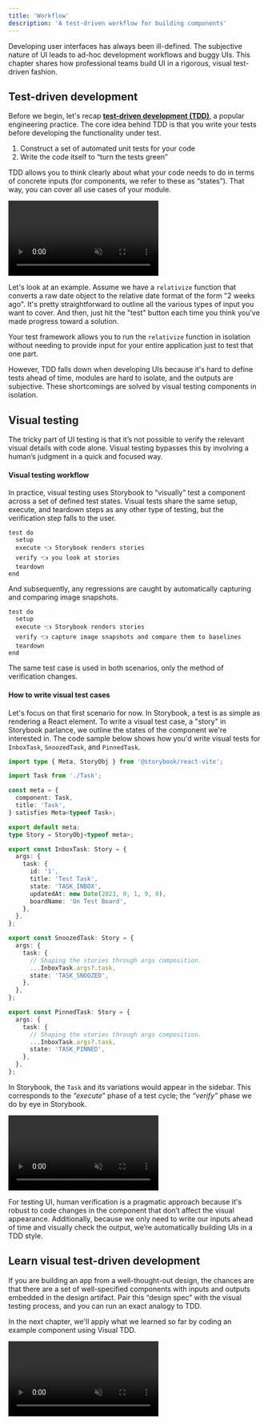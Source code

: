 ```yaml
---
title: 'Workflow'
description: 'A test-driven workflow for building components'
---
```


Developing user interfaces has always been ill-defined. The subjective nature of UI leads to ad-hoc development workflows and buggy UIs. This chapter shares how professional teams build UI in a rigorous, visual test-driven fashion.

## Test-driven development

Before we begin, let's recap **[test-driven development (TDD)](https://en.wikipedia.org/wiki/Test-driven_development)**, a popular engineering practice. The core idea behind TDD is that you write your tests before developing the functionality under test.

1. Construct a set of automated unit tests for your code
2. Write the code itself to “turn the tests green”

TDD allows you to think clearly about what your code needs to do in terms of concrete inputs (for components, we refer to these as “states”). That way, you can cover all use cases of your module.

<video autoPlay muted playsInline loop>
  <source
    src="/visual-testing-handbook/test-driven-development.mp4"
    type="video/mp4">
</video>

Let's look at an example. Assume we have a `relativize` function that converts a raw date object to the relative date format of the form "2 weeks ago". It's pretty straightforward to outline all the various types of input you want to cover. And then, just hit the "test" button each time you think you've made progress toward a solution.

Your test framework allows you to run the `relativize` function in isolation without needing to provide input for your entire application just to test that one part.

However, TDD falls down when developing UIs because it's hard to define tests ahead of time, modules are hard to isolate, and the outputs are subjective. These shortcomings are solved by visual testing components in isolation.

## Visual testing

The tricky part of UI testing is that it’s not possible to verify the relevant visual details with code alone. Visual testing bypasses this by involving a human’s judgment in a quick and focused way.

#### Visual testing workflow

In practice, visual testing uses Storybook to “visually” test a component across a set of defined test states. Visual tests share the same setup, execute, and teardown steps as any other type of testing, but the verification step falls to the user.

```shell:clipboard=false
test do
  setup
  execute 👈 Storybook renders stories
  verify 👈 you look at stories
  teardown
end
```

And subsequently, any regressions are caught by automatically capturing and comparing image snapshots.

```shell:clipboard=false
test do
  setup
  execute 👈 Storybook renders stories
  verify 👈 capture image snapshots and compare them to baselines
  teardown
end
```

The same test case is used in both scenarios, only the method of verification changes.

#### How to write visual test cases

Let's focus on that first scenario for now. In Storybook, a test is as simple as rendering a React element. To write a visual test case, a "story" in Storybook parlance, we outline the states of the component we're interested in. The code sample below shows how you'd write visual tests for `InboxTask`, `SnoozedTask`, and `PinnedTask`.

```ts:title=src/components/Task.stories.ts
import type { Meta, StoryObj } from '@storybook/react-vite';

import Task from './Task';

const meta = {
  component: Task,
  title: 'Task',
} satisfies Meta<typeof Task>;

export default meta;
type Story = StoryObj<typeof meta>;

export const InboxTask: Story = {
  args: {
    task: {
      id: '1',
      title: 'Test Task',
      state: 'TASK_INBOX',
      updatedAt: new Date(2023, 0, 1, 9, 0),
      boardName: 'On Test Board',
    },
  },
};

export const SnoozedTask: Story = {
  args: {
    task: {
      // Shaping the stories through args composition.
      ...InboxTask.args?.task,
      state: 'TASK_SNOOZED',
    },
  },
};

export const PinnedTask: Story = {
  args: {
    task: {
      // Shaping the stories through args composition.
      ...InboxTask.args?.task,
      state: 'TASK_PINNED',
    },
  },
};
```

In Storybook, the `Task` and its variations would appear in the sidebar. This corresponds to the _“execute”_ phase of a test cycle; the _“verify”_ phase we do by eye in Storybook.

<video autoPlay muted playsInline loop>
  <source
    src="/visual-testing-handbook/task-stories-snoozed-optimized.mp4"
    type="video/mp4"/>
</video>

For testing UI, human verification is a pragmatic approach because it's robust to code changes in the component that don’t affect the visual appearance. Additionally, because we only need to write our inputs ahead of time and visually check the output, we’re automatically building UIs in a TDD style.

## Learn visual test-driven development

If you are building an app from a well-thought-out design, the chances are that there are a set of well-specified components with inputs and outputs embedded in the design artifact. Pair this “design spec” with the visual testing process, and you can run an exact analogy to TDD.

In the next chapter, we'll apply what we learned so far by coding an example component using Visual TDD.

<video autoPlay muted playsInline loop>
  <source
    src="/visual-testing-handbook/visual-test-driven-development.mp4"
    type="video/mp4">
</video>
